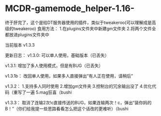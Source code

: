 # MCDR-gamemode_helper-1.16-
终于肝完了，这个是给DT服务器使用的插件，类似于tweakeroo(可以理解成是高级的tweakeroo)
食用方法：
1.在plugins文件夹中新建gm文件夹
2.将两个文件全都放进plugins文件夹中

当前版本  v1.3.3

更新日志：
v1.3.0:
可以单人使用，基础版本（已丢失）

v1.3.1:
增加了多人使用模式，但是有BUG（已丢失）

v1.3.1b：
改回单人使用，如果多人直接弹出“有人正在使用，请稍后”

v1.3.2：
1.支持多人同时使用
2.增加gm文件夹
3.控制台的冗余输出没了
4.优化代码（重写了一遍
5.mag狂喜（bushi

v1.3.3：
取消了连输2次!c直接传送的BUG，如果连输两次！c，弹出“装你妈的B！”（你们给我提一些思路看看怎么把这个话改的更难听）（bushi
